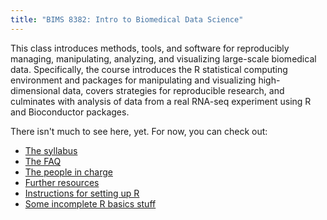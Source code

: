 ```yaml
---
title: "BIMS 8382: Intro to Biomedical Data Science"
---
```


This class introduces methods, tools, and software for reproducibly managing, manipulating, analyzing, and visualizing large-scale biomedical data. Specifically, the course introduces the R statistical computing environment and packages for manipulating and visualizing high-dimensional data, covers strategies for reproducible research, and culminates with analysis of data from a real RNA-seq experiment using R and Bioconductor packages.

There isn't much to see here, yet. For now, you can check out:

- [The syllabus](syllabus.html)
- [The FAQ](faq.html)
- [The people in charge](people.html)
- [Further resources](help.html)
- [Instructions for setting up R](setup-r.html)
- [Some incomplete R basics stuff](r-basics.html)